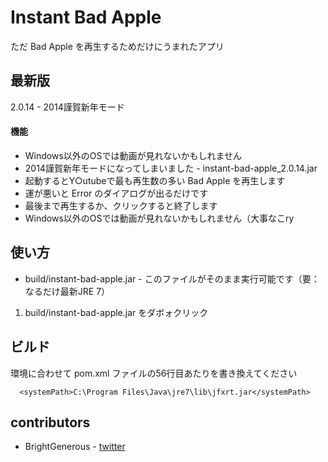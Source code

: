Instant Bad Apple
=============


ただ Bad Apple を再生するためだけにうまれたアプリ


最新版
-------

2.0.14 - 2014謹賀新年モード


#### 機能

* Windows以外のOSでは動画が見れないかもしれません
* 2014謹賀新年モードになってしまいました - instant-bad-apple_2.0.14.jar
* 起動するとY○utubeで最も再生数の多い Bad Apple を再生します
* 運が悪いと Error のダイアログが出るだけです
* 最後まで再生するか、クリックすると終了します
* Windows以外のOSでは動画が見れないかもしれません（大事なこry


使い方
-------

* build/instant-bad-apple.jar - このファイルがそのまま実行可能です（要：なるだけ最新JRE 7）

1. build/instant-bad-apple.jar をダボォクリック


ビルド
-------

環境に合わせて pom.xml ファイルの56行目あたりを書き換えてください

      <systemPath>C:\Program Files\Java\jre7\lib\jfxrt.jar</systemPath>


contributors
-------

* BrightGenerous - [twitter][2]



[2]: https://twitter.com/BrightGenerous
